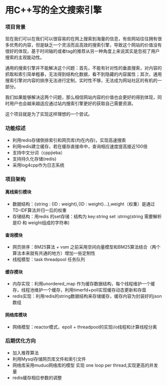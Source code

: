 # 用C++写的全文搜索引擎

### 项目背景

现在我们可以在我们可以很容易的在网上搜索到海量的信息，有些网站往往拥有很多优秀的内容，但是缺乏一个灵活而且高效的搜索引擎，导致这个网站的价值没有很好的体现，基于时间轴的或者tag的推荐从另一种角度上来说其实是忽视了用户搜索的主观能动性。

通用的搜索引擎并不能解决这个问题：首先，不能有针对性的垂直搜索，对内容的抓取和索引简单粗暴，无法得到结构化数据，看不到隐藏的内容属性；其次，通用搜索引擎对内容的排序无法进行定制，实时性不够，无法成为网站社区的有机的一部分。

我们如果能够解决这两个问题，那么相信网站内容的价值也会更好的得到体现，同时用户也会越来越适应通过站内搜索引擎更好的获取自己需要资源。


这个项目就是为了实现这样理想的一个尝试。


### 功能综述

*  利用redis存储倒排索引和网页库(均在内存)，实现高速搜索
*  利用redis建立缓存，若在缓存直接命中，查询相应速度提高接近100倍
*  支持中文分词（cppjieba）
*  支持持久化存储(redis)
*  采用log4cpp作为日志系统


### 项目架构

#### 离线索引模块
* 数据结构：{string : {ID : weight},{ID : weight}...},weight（权重）是通过TD-IDF算法并归一后的权重
* 存储结构：用redis 的set存储：结构为  key:string  set :string(string 需要解析 是ID 和 weight组成的字符串) 
#### 查询模块
* 网页排序：BM25算法 + vsm   之前采用空间向量模型和BM25算法结合（两个算法本来就有共通的地方）增加一些定制性
* 线程模型：task threadpool  任务队列
#### 缓存模块
* 内存实现：利用unordered_map 作为缓存数据结构，每个线程维护一个缓存，线程池维护一个缓存，利用timerfd+poll实现缓存动态更新和存盘
* redis实现：利用redis的string数据结构来存储缓存，缓存内容为封装好的json数组
#### 网络库模块
* 网络模型：reactor模式，epoll + threadpool的实现i/o线程和计算线程分离
### 后期优化方向
* 加入推荐算法
* 利用Mysql存储网页库文件和索引文件
* 网络库采用muduo网络库的模型 实现 one loop per thread,实现更高的并发量
* redis缓存相应参数的调整


